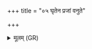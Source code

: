 +++
title = "०५ घृतेन प्रजां वनुते"

+++
<details><summary>मूलम् (GR)</summary>

घृतेन प्रजां वनुते  
घृतेन रयिम् अश्नुते ।  
घृतेनायुष्यं वर्चस्यं  
देवेभ्यो वनुते परि ॥
</details>